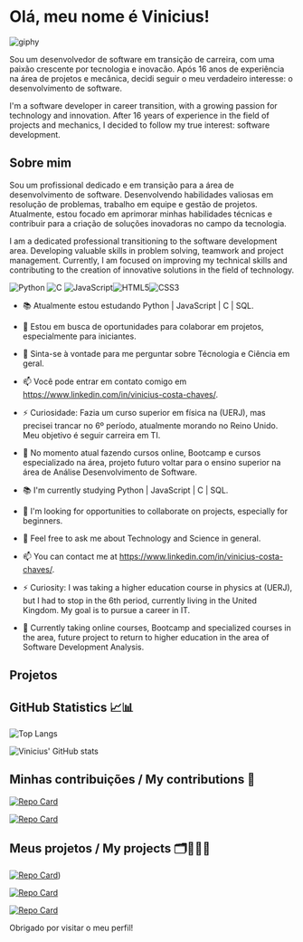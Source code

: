 # Olá, meu nome é Vinicius!

![giphy](https://github.com/user-attachments/assets/a39f3283-b015-4795-9387-2a43dc55d607)


Sou um desenvolvedor de software em transição de carreira, com uma paixão crescente por tecnologia e inovacão. Após 16 anos de experiência na área de projetos e mecânica, decidi seguir o meu verdadeiro interesse: o desenvolvimento de software. 

I'm a software developer in career transition, with a growing passion for technology and innovation. After 16 years of experience in the field of projects and mechanics, I decided to follow my true interest: software development.

## Sobre mim

Sou um profissional dedicado e em transição para a área de desenvolvimento de software. Desenvolvendo habilidades valiosas em resolução de problemas, trabalho em equipe e gestão de projetos. Atualmente, estou focado em aprimorar minhas habilidades técnicas e contribuir para a criação de soluções inovadoras no campo da tecnologia. 

I am a dedicated professional transitioning to the software development area. Developing valuable skills in problem solving, teamwork and project management. Currently, I am focused on improving my technical skills and contributing to the creation of innovative solutions in the field of technology.

 ![Python](https://img.shields.io/badge/python-3670A0?style=for-the-badge&logo=python&logoColor=ffdd54)                                               ![C](https://img.shields.io/badge/C-00599C?style=for-the-badge&logo=c&logoColor=white)                                         ![JavaScript](https://img.shields.io/badge/JavaScript-F7DF1E?style=for-the-badge&logo=javascript&logoColor=black)![HTML5](https://img.shields.io/badge/HTML5-E34F26?style=for-the-badge&logo=html5&logoColor=white)![CSS3](https://img.shields.io/badge/CSS3-1572B6?style=for-the-badge&logo=css3&logoColor=white)
 
- 📚 Atualmente estou estudando Python | JavaScript | C | SQL. 
- 🤝 Estou em busca de oportunidades para colaborar em projetos, especialmente para iniciantes.
- 💬 Sinta-se à vontade para me perguntar sobre Técnologia e Ciência em geral.
- 📫 Você pode entrar em contato comigo em https://www.linkedin.com/in/vinicius-costa-chaves/.
- ⚡ Curiosidade: Fazia um curso superior em física na (UERJ), mas precisei trancar no 6º período, atualmente morando no Reino Unido. Meu objetivo é seguir carreira em TI.
- 🔑 No momento atual fazendo cursos online, Bootcamp e cursos especializado na área, projeto futuro voltar para o ensino superior na área de Análise Desenvolvimento de Software.

-  📚 I'm currently studying Python | JavaScript | C | SQL. 
- 🤝 I'm looking for opportunities to collaborate on projects, especially for beginners.
- 💬 Feel free to ask me about Technology and Science in general.
- 📫 You can contact me at https://www.linkedin.com/in/vinicius-costa-chaves/.
- ⚡ Curiosity: I was taking a higher education course in physics at (UERJ), but I had to stop in the 6th period, currently living in the United Kingdom. My goal is to pursue a career in IT.
- 🔑 Currently taking online courses, Bootcamp and specialized courses in the area, future project to return to higher education in the area of ​​Software Development Analysis.  

## Projetos

## GitHub Statistics 📈📊

![Top Langs](https://github-readme-stats-git-masterrstaa-rickstaa.vercel.app/api/top-langs/?username=Viny2106&show_icons=true&theme=neon)

![Vinicius' GitHub stats](https://github-readme-stats.vercel.app/api?username=Viny2106&show_icons=true&theme=neon)

## Minhas contribuições / My contributions 🎯


[![Repo Card](https://github-readme-stats.vercel.app/api/pin/?username=Viny2106&repo=secret_word_game&bg_color=000&border_color=30A3DC&show_icons=true&theme=neon)](https://github.com/Viny2106/secret_word_game.git)

[![Repo Card](https://github-readme-stats.vercel.app/api/pin/?username=Viny2106&repo=dio-lab-open-source&bg_color=000&border_color=30A3DC&show_icons=true&theme=neon)](https://github.com/Viny2106/dio-lab-open-source)


## Meus projetos / My projects 🗂️👩🏻‍💻

[![Repo Card](https://github-readme-stats.vercel.app/api/pin/?username=Viny2106&repo=Costa_Bank&bg_color=000&border_color=30A3DC&show_icons=true&theme=neon)]( https://github.com/Viny2106/Costa_Bank.git))

[![Repo Card](https://github-readme-stats.vercel.app/api/pin/?username=Viny2106&repo=vini_bank&bg_color=000&border_color=30A3DC&show_icons=true&theme=neon)](https://github.com/Viny2106/vini_bank.git)

[![Repo Card](https://github-readme-stats.vercel.app/api/pin/?username=Viny2106&repo=Super_Heroi&bg_color=000&border_color=30A3DC&show_icons=true&theme=neon)](https://github.com/Viny2106/Super_Heroi.git)



Obrigado por visitar o meu perfil!
